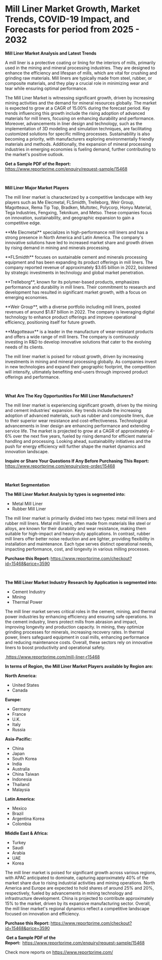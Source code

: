 <p><h1>Mill Liner Market Growth, Market Trends, COVID-19 Impact, and Forecasts for period from 2025 - 2032</h1></p><p><strong>Mill Liner Market Analysis and Latest Trends</strong></p>
<p><p>A mill liner is a protective coating or lining for the interiors of mills, primarily used in the mining and mineral processing industries. They are designed to enhance the efficiency and lifespan of mills, which are vital for crushing and grinding raw materials. Mill liners are typically made from steel, rubber, or composite materials, and they play a crucial role in minimizing wear and tear while ensuring optimal performance.</p><p>The Mill Liner Market is witnessing significant growth, driven by increasing mining activities and the demand for mineral resources globally. The market is expected to grow at a CAGR of 15.00% during the forecast period. Key trends influencing this growth include the rising adoption of advanced materials for mill liners, focusing on enhancing durability and performance. Moreover, advancements in liner design and technology, such as the implementation of 3D modeling and simulation techniques, are facilitating customized solutions for specific milling processes. Sustainability is also becoming a priority, with manufacturers exploring environmentally friendly materials and methods. Additionally, the expansion of mineral processing industries in emerging economies is fueling demand, further contributing to the market's positive outlook.</p></p>
<p><strong>Get a Sample PDF of the Report:&nbsp;</strong> <a href="https://www.reportprime.com/enquiry/request-sample/15468?utm_campaign=2732&utm_medium=2&utm_source=Github&utm_content=ia&utm_term=20032025&utm_id=mill-liner">https://www.reportprime.com/enquiry/request-sample/15468</a></p>
<p>&nbsp;</p>
<p><strong>Mill Liner Major Market Players</strong></p>
<p><p>The mill liner market is characterized by a competitive landscape with key players such as Me Elecmetal, FLSmidth, Trelleborg, Weir Group, Magotteaux, Rema Tip Top, Bradken, Multotec, Polycorp, Honyu Material, Tega Industries, Fengxing, Teknikum, and Metso. These companies focus on innovation, sustainability, and geographic expansion to gain a competitive edge.</p><p>**Me Elecmetal** specializes in high-performance mill liners and has a strong presence in North America and Latin America. The company's innovative solutions have led to increased market share and growth driven by rising demand in mining and minerals processing.</p><p>**FLSmidth** focuses on sustainable cement and minerals processing equipment and has been expanding its product offerings in mill liners. The company reported revenue of approximately $3.65 billion in 2022, bolstered by strategic investments in technology and global market penetration.</p><p>**Trelleborg**, known for its polymer-based products, emphasizes performance and durability in mill liners. Their commitment to research and development has resulted in significant market growth, with a focus on emerging economies.</p><p>**Weir Group**, with a diverse portfolio including mill liners, posted revenues of around $1.87 billion in 2022. The company is leveraging digital technology to enhance product offerings and improve operational efficiency, positioning itself for future growth.</p><p>**Magotteaux** is a leader in the manufacture of wear-resistant products and offers a wide range of mill liners. The company is continuously investing in R&D to develop innovative solutions that cater to the evolving needs of its clients.</p><p>The mill liner market is poised for robust growth, driven by increasing investments in mining and mineral processing globally. As companies invest in new technologies and expand their geographic footprint, the competition will intensify, ultimately benefiting end-users through improved product offerings and performance.</p></p>
<p>&nbsp;</p>
<p><strong>What Are The Key Opportunities For Mill Liner Manufacturers?</strong></p>
<p><p>The mill liner market is experiencing significant growth, driven by the mining and cement industries' expansion. Key trends include the increasing adoption of advanced materials, such as rubber and composite liners, due to their superior wear resistance and cost-effectiveness. Technological advancements in liner design are enhancing performance and extending service life. The market is projected to grow at a CAGR of approximately 4-6% over the next five years, fueled by rising demand for efficient material handling and processing. Looking ahead, sustainability initiatives and the push for energy efficiency will further shape the market dynamics and innovation landscape.</p></p>
<p><strong>Inquire or Share Your Questions If Any Before Purchasing This Report:</strong> <a href="https://www.reportprime.com/enquiry/pre-order/15468?utm_campaign=2732&utm_medium=2&utm_source=Github&utm_content=ia&utm_term=20032025&utm_id=mill-liner">https://www.reportprime.com/enquiry/pre-order/15468</a></p>
<p>&nbsp;</p>
<p><strong>Market Segmentation</strong></p>
<p><strong>The Mill Liner Market Analysis by types is segmented into:</strong></p>
<p><ul><li>Metal Mill Liner</li><li>Rubber Mill Liner</li></ul></p>
<p><p>The mill liner market is primarily divided into two types: metal mill liners and rubber mill liners. Metal mill liners, often made from materials like steel or alloys, are known for their durability and wear resistance, making them suitable for high-impact and heavy-duty applications. In contrast, rubber mill liners offer better noise reduction and are lighter, providing flexibility in installation and maintenance. Each type serves distinct operational needs, impacting performance, cost, and longevity in various milling processes.</p></p>
<p><strong>Purchase this Report:&nbsp;</strong><a href="https://www.reportprime.com/checkout?id=15468&price=3590&utm_campaign=2732&utm_medium=2&utm_source=Github&utm_content=ia&utm_term=20032025&utm_id=mill-liner">https://www.reportprime.com/checkout?id=15468&price=3590</a></p>
<p>&nbsp;</p>
<p><strong>The Mill Liner Market Industry Research by Application is segmented into:</strong></p>
<p><ul><li>Cement Industry</li><li>Mining</li><li>Thermal Power</li></ul></p>
<p><p>The mill liner market serves critical roles in the cement, mining, and thermal power industries by enhancing efficiency and ensuring safe operations. In the cement industry, liners protect mills from abrasion and impact, improving longevity and production capacity. In mining, they optimize grinding processes for minerals, increasing recovery rates. In thermal power, liners safeguard equipment in coal mills, enhancing performance and reducing maintenance costs. Overall, these sectors rely on innovative liners to boost productivity and operational safety.</p></p>
<p><a href="https://www.reportprime.com/mill-liner-r15468?utm_campaign=2732&utm_medium=2&utm_source=Github&utm_content=ia&utm_term=20032025&utm_id=mill-liner">&nbsp;https://www.reportprime.com/mill-liner-r15468</a></p>
<p><strong>In terms of Region, the Mill Liner Market Players available by Region are:</strong></p>
<p>
    <p> <strong> North America: </strong>
        <ul>
            <li>United States</li>
            <li>Canada</li>
        </ul>
        </p> 
    <p> <strong> Europe: </strong>
        <ul>
            <li>Germany</li>
            <li>France</li>
            <li>U.K.</li>
            <li>Italy</li>
            <li>Russia</li>
        </ul>
        </p> 
    <p> <strong> Asia-Pacific: </strong>
        <ul>
            <li>China</li>
            <li>Japan</li>
            <li>South Korea</li>
            <li>India</li>
            <li>Australia</li>
            <li>China Taiwan</li>
            <li>Indonesia</li>
            <li>Thailand</li>
            <li>Malaysia</li>
        </ul>
        </p> 
    <p> <strong> Latin America: </strong>
        <ul>
            <li>Mexico</li>
            <li>Brazil</li>
            <li>Argentina Korea</li>
            <li>Colombia</li>
        </ul>
        </p> 
    <p> <strong> Middle East & Africa: </strong>
        <ul>
            <li>Turkey</li>
            <li>Saudi</li>
            <li>Arabia</li>
            <li>UAE</li>
            <li>Korea</li>
        </ul>
    </p>
    </p>
<p><p>The mill liner market is poised for significant growth across various regions, with APAC anticipated to dominate, capturing approximately 40% of the market share due to rising industrial activities and mining operations. North America and Europe are expected to hold shares of around 25% and 20%, respectively, fueled by advancements in mining technology and infrastructure development. China is projected to contribute approximately 15% to the market, driven by its expansive manufacturing sector. Overall, the mill liner market's regional dynamics reflect a competitive landscape focused on innovation and efficiency.</p></p>
<p><strong>Purchase this Report: </strong><a href="https://www.reportprime.com/checkout?id=15468&price=3590&utm_campaign=2732&utm_medium=2&utm_source=Github&utm_content=ia&utm_term=20032025&utm_id=mill-liner">https://www.reportprime.com/checkout?id=15468&price=3590</a></p>
<p>&nbsp;<strong>Get a Sample PDF of the Report:&nbsp;&nbsp;</strong><a href="https://www.reportprime.com/enquiry/request-sample/15468?utm_campaign=2732&utm_medium=2&utm_source=Github&utm_content=ia&utm_term=20032025&utm_id=mill-liner">https://www.reportprime.com/enquiry/request-sample/15468</a></p>
<p><strong></strong></p>
<p>Check more reports on <a href="https://www.reportprime.com/?utm_campaign=2732&utm_medium=2&utm_source=Github&utm_content=ia&utm_term=20032025&utm_id=mill-liner">https://www.reportprime.com/</a></p>